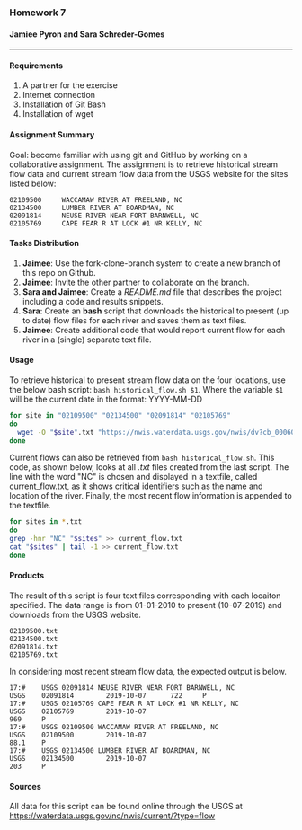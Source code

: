 ### Homework 7
#### Jamiee Pyron and Sara Schreder-Gomes
--------- 

#### Requirements
1. A partner for the exercise
2. Internet connection
3. Installation of Git Bash
4. Installation of wget

#### Assignment Summary
Goal: become familiar with using git and GitHub by working on a collaborative assignment. The assignment is to retrieve historical stream flow data and current stream flow data from the USGS website for the sites listed below:

```
02109500	 WACCAMAW RIVER AT FREELAND, NC
02134500	 LUMBER RIVER AT BOARDMAN, NC
02091814	 NEUSE RIVER NEAR FORT BARNWELL, NC 		 
02105769	 CAPE FEAR R AT LOCK #1 NR KELLY, NC
```

#### Tasks Distribution

1)	__Jaimee__: Use the fork-clone-branch system to create a new branch of this repo on Github.
2)  __Jaimee__: Invite the other partner to collaborate on the branch.
3)	__Sara and Jaimee__: Create a _README.md_ file that describes the project including a code and results snippets.
4)	__Sara__: Create an __bash__ script that downloads the historical to present (up to date) flow files for each river and saves them as text files.
5)	__Jaimee__: Create additional code that would report current flow for each river in a (single) separate text file.

#### Usage
To retrieve historical to present stream flow data on the four locations, use the below bash script:
`bash historical_flow.sh $1`. 
Where the variable `$1` will be the current date in the format: YYYY-MM-DD

```bash
for site in "02109500" "02134500" "02091814" "02105769"
do
  wget -O "$site".txt "https://nwis.waterdata.usgs.gov/nwis/dv?cb_00060=on&format=rdb&site_no=${site}&referred_module=sw&period=&begin_date=2010-01-01&end_date=$1"
done
``` 

Current flows can also be retrieved from `bash historical_flow.sh`. This code, as shown below, looks at all *.txt* files created from the last script. The line with the word "NC" is chosen and displayed in a textfile, called current_flow.txt, as it shows critical identifiers such as the name and location of the river. Finally, the most recent flow information is appended to the textfile.

```bash
for sites in *.txt
do
grep -hnr "NC" "$sites" >> current_flow.txt
cat "$sites" | tail -1 >> current_flow.txt
done
```

#### Products

The result of this script is four text files corresponding with each locaiton specified. The data range is from 01-01-2010 to present (10-07-2019) and downloads from the USGS website. 

```
02109500.txt
02134500.txt
02091814.txt
02105769.txt
```

In considering most recent stream flow data, the expected output is below.

```
17:#    USGS 02091814 NEUSE RIVER NEAR FORT BARNWELL, NC
USGS    02091814        2019-10-07      722     P
17:#    USGS 02105769 CAPE FEAR R AT LOCK #1 NR KELLY, NC
USGS    02105769        2019-10-07                                      969     P
17:#    USGS 02109500 WACCAMAW RIVER AT FREELAND, NC
USGS    02109500        2019-10-07                                      88.1    P
17:#    USGS 02134500 LUMBER RIVER AT BOARDMAN, NC
USGS    02134500        2019-10-07                                      203     P
```

#### Sources
All data for this script can be found online through the USGS at https://waterdata.usgs.gov/nc/nwis/current/?type=flow 

